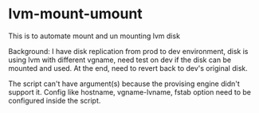 # lvm-mount-umount
This is to automate mount and un mounting lvm disk

Background:
I have disk replication from prod to dev environment,
disk is using lvm with different vgname, need test on dev if the disk can be mounted and used.
At the end, need to revert back to dev's original disk.

The script can't have argument(s) because the provising engine didn't support it.
Config like hostname, vgname-lvname, fstab option need to be configured inside the script.
